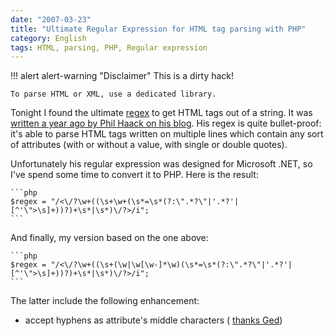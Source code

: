 ```yaml
---
date: "2007-03-23"
title: "Ultimate Regular Expression for HTML tag parsing with PHP"
category: English
tags: HTML, parsing, PHP, Regular expression
---
```


!!! alert alert-warning "Disclaimer"
    This is a dirty hack!

    To parse HTML or XML, use a dedicated library.

Tonight I found the ultimate
[regex](https://en.wikipedia.org/wiki/Regular_expression) to get HTML tags out of
a string. It was
[written a year ago by Phil Haack on his blog](https://haacked.com/archive/2005/04/22/Matching_HTML_With_Regex.aspx).
His regex is quite bullet-proof: it's able to parse HTML tags written on
multiple lines which contain any sort of attributes (with or without a value,
with single or double quotes).

Unfortunately his regular expression was designed for Microsoft .NET, so I've
spend some time to convert it to PHP. Here is the result:

    ```php
    $regex = "/<\/?\w+((\s+\w+(\s*=\s*(?:\".*?\"|'.*?'|[^'\">\s]+))?)+\s*|\s*)\/?>/i";
    ```

And finally, my version based on the one above:

    ```php
    $regex = "/<\/?\w+((\s+(\w|\w[\w-]*\w)(\s*=\s*(?:\".*?\"|'.*?'|[^'\">\s]+))?)+\s*|\s*)\/?>/i";
    ```

The latter include the following enhancement:

  * accept hyphens as attribute's middle characters (
    [thanks Ged](https://kevin.deldycke.com/2007/ultimate-regular-expression-for-html-tag-parsing-with-php#comment-769310266))
